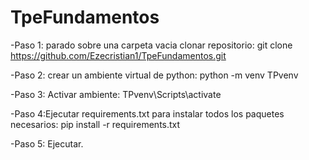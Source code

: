 # TpeFundamentos
-Paso 1: parado sobre una carpeta vacia clonar repositorio: 
    git clone https://github.com/Ezecristian1/TpeFundamentos.git

-Paso 2: crear un ambiente virtual de python: python -m venv TPvenv

-Paso 3: Activar ambiente: TPvenv\Scripts\activate

-Paso 4:Ejecutar requirements.txt para instalar todos los paquetes necesarios: pip install -r requirements.txt

-Paso 5: Ejecutar.